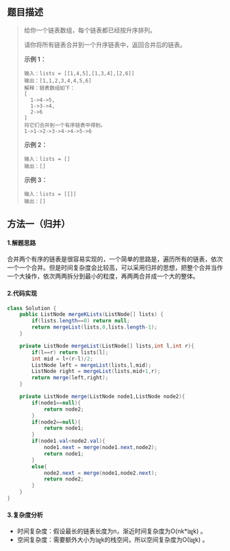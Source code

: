 ## 题目描述 
>  给你一个链表数组，每个链表都已经按升序排列。
>
>  请你将所有链表合并到一个升序链表中，返回合并后的链表。
>
>   
>
>  **示例 1：**
>
>  ```
>  输入：lists = [[1,4,5],[1,3,4],[2,6]]
>  输出：[1,1,2,3,4,4,5,6]
>  解释：链表数组如下：
>  [
>    1->4->5,
>    1->3->4,
>    2->6
>  ]
>  将它们合并到一个有序链表中得到。
>  1->1->2->3->4->4->5->6
>  ```
>
>  **示例 2：**
>
>  ```
>  输入：lists = []
>  输出：[]
>  ```
>
>  **示例 3：**
>
>  ```
>  输入：lists = [[]]
>  输出：[]
>  ```


## 方法一（归并）
#### 1.解题思路
合并两个有序的链表是很容易实现的，一个简单的思路是，遍历所有的链表，依次一个一个合并。但是时间复杂度会比较高，可以采用归并的思想，把整个合并当作一个大操作，依次两两拆分到最小的粒度，再两两合并成一个大的整体。

#### 2.代码实现
```java
class Solution {
    public ListNode mergeKLists(ListNode[] lists) {
        if(lists.length==0) return null;
        return mergeList(lists,0,lists.length-1);
    }

    private ListNode mergeList(ListNode[] lists,int l,int r){
        if(l==r) return lists[l];
        int mid = l+(r-l)/2;
        ListNode left = mergeList(lists,l,mid);
        ListNode right = mergeList(lists,mid+1,r);
        return merge(left,right);
    }

    private ListNode merge(ListNode node1,ListNode node2){
        if(node1==null){
            return node2;
        }
        if(node2==null){
            return node1;
        }
        if(node1.val<node2.val){
            node1.next = merge(node1.next,node2);
            return node1;
        }
        else{
            node2.next = merge(node1,node2.next);
            return node2;
        }
    }
}
```
#### 3.复杂度分析

- 时间复杂度：假设最长的链表长度为n，渐近时间复杂度为O(nk*㏒k) 。
- 空间复杂度：需要额外大小为㏒k的栈空间，所以空间复杂度为O(㏒k) 。

